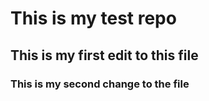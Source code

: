 # This is my test repo

## This is my first edit to this file

### This is my second change to the file
